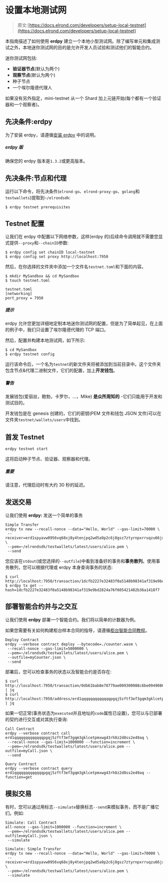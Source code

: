 # 设置本地测试网

> 原文:[https://docs.elrond.com/developers/setup-local-testnet](https://docs.elrond.com/developers/setup-local-testnet)

 本指南描述了如何使用 **erdpy** 建立一个本地小型测试网。除了编写单元和集成测试之外，本地迷你测试网的目的是允许开发人员试验和测试他们的智能合约。

迷你测试网包括:

*   **验证器节点**(默认为两个)
*   **观察节点**(默认为两个)
*   种子节点
*   一个埃尔隆德代理人

如果没有另外指定，mini-testnet 从一个 Shard 加上元链开始(每个都有一个验证器和一个观察者)。

## **先决条件:erdpy**

为了安装 erdpy，请遵循[安装 erdpy](/sdk-and-tools/erdpy/installing-erdpy#install-using-erdpy-up-recommended) 中的说明。

##### erdpy 版

确保您的 erdpy 版本是`1.3.2`或更高版本。

## **先决条件:节点和代理**

运行以下命令，将先决条件(`elrond-go`、`elrond-proxy-go`、`golang`和`testwallets`)提取到`~/elrondsdk`:

```
$ erdpy testnet prerequisites 
```

## **Testnet 配置**

让我们在 erdpy 中配置以下网络参数，这样(erdpy 的)后续命令调用就不需要您显式提供`--proxy`和`--chainID`参数:

```
$ erdpy config set chainID local-testnet
$ erdpy config set proxy http://localhost:7950 
```

然后，在你选择的文件夹中添加一个文件名`testnet.toml`和下面的内容。

```
$ mkdir MySandbox && cd MySandbox
$ touch testnet.toml 
```

```
testnet.toml
[networking]
port_proxy = 7950 
```

##### 提示

erdpy 允许您更加详细地定制本地迷你测试网的配置，但是为了简单起见，在上面的例子中，我们只设置了埃尔隆德代理的 TCP 端口。

然后，配置并构建本地测试网，如下所示:

```
$ cd MySandbox
$ erdpy testnet config 
```

运行该命令后，一个名为`testnet`的新文件夹将被添加到当前目录中。这个文件夹包含节点&代理二进制文件，它们的配置，加上**开发钱包**。

##### 警告

发展钱包(爱丽丝，鲍勃，卡罗尔，...，Mike) **是众所周知的** -它们只能用于开发和测试目的。

开发钱包是在 genesis 创建的，它们的密钥(PEM 文件和钱包 JSON 文件)可以在文件夹`testnet/wallets/users`中找到。

## **首发 Testnet**

```
erdpy testnet start 
```

这将启动种子节点、验证器、观察器和代理。

##### 重要

请注意，代理启动时有大约 30 秒的延迟。

## **发送交易**

让我们使用 **erdpy:** 发送一个简单的事务

```
Simple Transfer
erdpy tx new --recall-nonce --data="Hello, World" --gas-limit=70000 \
 --receiver=erd1spyavw0956vq68xj8y4tenjpq2wd5a9p2c6j8gsz7ztyrnpxrruqzu66jx \
 --pem=~/elrondsdk/testwallets/latest/users/alice.pem \
 --send 
```

您应该在`stdout`(或您选择的`--outfile`)中看到准备好的事务和**事务散列**。使用事务散列，您可以根据代理或 erdpy 本身查询事务的状态:

```
$ curl http://localhost:7950/transaction/1dcfb2227e32483f0a5148b98341af319e9bd2824a76f605421482b36a1418f7
$ erdpy tx get --hash=1dcfb2227e32483f0a5148b98341af319e9bd2824a76f605421482b36a1418f7 
```

## **部署智能合约并与之交互**

让我们使用 **erdpy** 部署一个智能合约。我们将以简单的计数器为例。

如果您需要有关如何构建柜台样本合同的指导，请遵循[柜台智能合同教程](https://app.gitbook.com/@elrond-docs/s/elrond/developers/dev-tutorials/the-counter-smart-contract#build-the-contract)。

```
Deploy Contract
erdpy --verbose contract deploy --bytecode=./counter.wasm \
 --recall-nonce --gas-limit=5000000 \
 --pem=~/elrondsdk/testwallets/latest/users/alice.pem \
 --outfile=myCounter.json \
 --send 
```

部署后，您可以检查事务的状态以及智能合约是否存在:

```
$ curl http://localhost:7950/transaction/0db61bab8e78779ae009300988c6be0949086d93e2b7adfddd5e6375a4b6eeb7 | jq
$ curl http://localhost:7950/address/erd1qqqqqqqqqqqqqpgqj5zftf3ef3gqm3gklcetpmxwg43rh8z2d8ss2e49aq | jq 
```

如果一切正常(事务状态为`executed`并且地址的`code`属性已设置)，您可以与已部署的契约进行交互或对其执行查询:

```
Call Contract
erdpy --verbose contract call erd1qqqqqqqqqqqqqpgqj5zftf3ef3gqm3gklcetpmxwg43rh8z2d8ss2e49aq \
 --recall-nonce --gas-limit=1000000 --function=increment \
 --pem=~/elrondsdk/testwallets/latest/users/alice.pem --outfile=myCall.json \
 --send 
```

```
Query Contract
erdpy --verbose contract query erd1qqqqqqqqqqqqqpgqj5zftf3ef3gqm3gklcetpmxwg43rh8z2d8ss2e49aq --function=get 
```

## **模拟交易**

有时，您可以通过用标志`--simulate`替换标志`--send`来模拟事务，而不是广播它们。例如:

```
Simulate: Call Contract
all-nonce --gas-limit=1000000 --function=increment \
 --pem=~/elrondsdk/testwallets/latest/users/alice.pem --outfile=myCall.json \
 --simulate 
```

```
Simulate: Simple Transfer
erdpy tx new --recall-nonce --data="Hello, World" --gas-limit=70000 \
 --receiver=erd1spyavw0956vq68xj8y4tenjpq2wd5a9p2c6j8gsz7ztyrnpxrruqzu66jx \
 --pem=~/elrondsdk/testwallets/latest/users/alice.pem \
 --simulate 
```